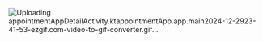 

![Uploading appointmentAppDetailActivity.ktappointmentApp.app.main2024-12-2923-41-53-ezgif.com-video-to-gif-converter.gif…]()

